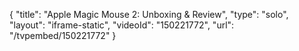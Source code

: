 {
    "title": "Apple Magic Mouse 2: Unboxing & Review",
    "type": "solo",
    "layout": "iframe-static",
    "videoId": "150221772",
    "url": "\/tvpembed\/150221772"
}